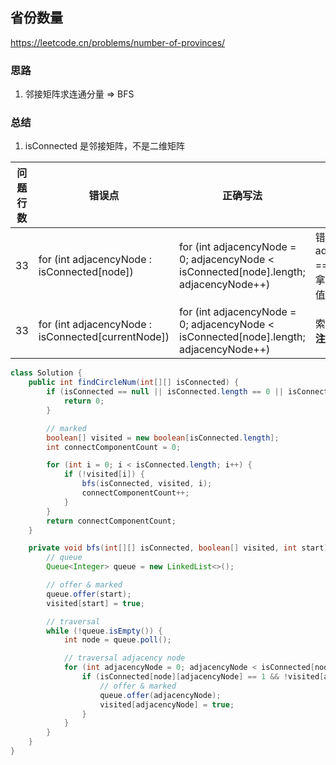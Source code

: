 ## 省份数量

<https://leetcode.cn/problems/number-of-provinces/>

### 思路

1. 邻接矩阵求连通分量 => BFS

### 总结

1. isConnected 是邻接矩阵，不是二维矩阵

| 问题行数 | 错误点                                                | 正确写法                                                                                   | 错误原因                                         |
|------|----------------------------------------------------|----------------------------------------------------------------------------------------|----------------------------------------------|
| 33   | for (int adjacencyNode : isConnected[node])        | for (int adjacencyNode = 0; adjacencyNode < isConnected[node].length; adjacencyNode++) | 错误写法中 adjacencyNode == 0 &#124; 1，需要拿到索引而不是值 |
| 33   | for (int adjacencyNode : isConnected[currentNode]) | for (int adjacencyNode = 0; adjacencyNode < isConnected[node].length; adjacencyNode++) | 索引才是节点。**注意**                                |

```java
class Solution {
    public int findCircleNum(int[][] isConnected) {
        if (isConnected == null || isConnected.length == 0 || isConnected[0] == null || isConnected[0].length == 0) {
            return 0;
        }

        // marked
        boolean[] visited = new boolean[isConnected.length];
        int connectComponentCount = 0;

        for (int i = 0; i < isConnected.length; i++) {
            if (!visited[i]) {
                bfs(isConnected, visited, i);
                connectComponentCount++;
            }
        }
        return connectComponentCount;
    }

    private void bfs(int[][] isConnected, boolean[] visited, int start) {
        // queue
        Queue<Integer> queue = new LinkedList<>();

        // offer & marked
        queue.offer(start);
        visited[start] = true;

        // traversal
        while (!queue.isEmpty()) {
            int node = queue.poll();

            // traversal adjacency node
            for (int adjacencyNode = 0; adjacencyNode < isConnected[node].length; adjacencyNode++) {
                if (isConnected[node][adjacencyNode] == 1 && !visited[adjacencyNode]) {
                    // offer & marked
                    queue.offer(adjacencyNode);
                    visited[adjacencyNode] = true;
                }
            }
        }
    }
}
```
